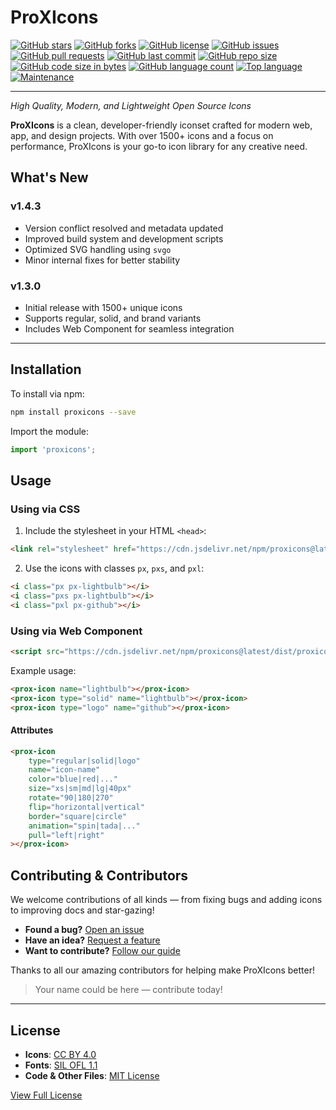 # ProXIcons
[![GitHub stars](https://img.shields.io/github/stars/ProgrammerKR/ProXIcons.svg)](https://github.com/ProgrammerKR/ProXIcons/stargazers)
[![GitHub forks](https://img.shields.io/github/forks/ProgrammerKR/ProXIcons.svg)](https://github.com/ProgrammerKR/ProXIcons/network)
[![GitHub license](https://img.shields.io/github/license/ProgrammerKR/ProXIcons.svg)](https://github.com/ProgrammerKR/ProXIcons/blob/main/LICENSE)
[![GitHub issues](https://img.shields.io/github/issues/ProgrammerKR/ProXIcons.svg)](https://github.com/ProgrammerKR/ProXIcons/issues)
[![GitHub pull requests](https://img.shields.io/github/issues-pr/ProgrammerKR/ProXIcons.svg)](https://github.com/ProgrammerKR/ProXIcons/pulls)
[![GitHub last commit](https://img.shields.io/github/last-commit/ProgrammerKR/ProXIcons.svg)](https://github.com/ProgrammerKR/ProXIcons/commits/main)
[![GitHub repo size](https://img.shields.io/github/repo-size/ProgrammerKR/ProXIcons.svg)](https://github.com/ProgrammerKR/ProXIcons)
[![GitHub code size in bytes](https://img.shields.io/github/languages/code-size/ProgrammerKR/ProXIcons.svg)](https://github.com/ProgrammerKR/ProXIcons)
[![GitHub language count](https://img.shields.io/github/languages/count/ProgrammerKR/ProXIcons.svg)](https://github.com/ProgrammerKR/ProXIcons)
[![Top language](https://img.shields.io/github/languages/top/ProgrammerKR/ProXIcons.svg)](https://github.com/ProgrammerKR/ProXIcons)
[![Maintenance](https://img.shields.io/maintenance/yes/2025.svg)](https://github.com/ProgrammerKR/ProXIcons)

---

_High Quality, Modern, and Lightweight Open Source Icons_

**ProXIcons** is a clean, developer-friendly iconset crafted for modern web, app, and design projects. With over 1500+ icons and a focus on performance, ProXIcons is your go-to icon library for any creative need.

## What's New

### v1.4.3
- Version conflict resolved and metadata updated
- Improved build system and development scripts
- Optimized SVG handling using `svgo`
- Minor internal fixes for better stability

### v1.3.0
- Initial release with 1500+ unique icons
- Supports regular, solid, and brand variants
- Includes Web Component for seamless integration

---
  
## Installation

To install via npm:

```bash
npm install proxicons --save
```

Import the module:

```javascript
import 'proxicons';
```

## Usage

### Using via CSS

1. Include the stylesheet in your HTML `<head>`:

```html
<link rel="stylesheet" href="https://cdn.jsdelivr.net/npm/proxicons@latest/css/proxicons.min.css">
```

2. Use the icons with classes `px`, `pxs`, and `pxl`:

```html
<i class="px px-lightbulb"></i>
<i class="pxs px-lightbulb"></i>
<i class="pxl px-github"></i>
```

### Using via Web Component

```html
<script src="https://cdn.jsdelivr.net/npm/proxicons@latest/dist/proxicons.js"></script>
```

Example usage:

```html
<prox-icon name="lightbulb"></prox-icon>
<prox-icon type="solid" name="lightbulb"></prox-icon>
<prox-icon type="logo" name="github"></prox-icon>
```

#### Attributes

```html
<prox-icon
    type="regular|solid|logo"
    name="icon-name"
    color="blue|red|..."
    size="xs|sm|md|lg|40px"
    rotate="90|180|270"
    flip="horizontal|vertical"
    border="square|circle"
    animation="spin|tada|..."
    pull="left|right"
></prox-icon>
```

## Contributing & Contributors

We welcome contributions of all kinds — from fixing bugs and adding icons to improving docs and star-gazing!

- **Found a bug?** [Open an issue](https://github.com/ProgrammerKR/ProXIcons/issues)
- **Have an idea?** [Request a feature](https://github.com/ProgrammerKR/ProXIcons/issues/new)
- **Want to contribute?** [Follow our guide](./CONTRIBUTING.md)

Thanks to all our amazing contributors for helping make ProXIcons better!

> Your name could be here — contribute today!

---

## License

- **Icons**: [CC BY 4.0](https://creativecommons.org/licenses/by/4.0/)
- **Fonts**: [SIL OFL 1.1](https://scripts.sil.org/OFL)
- **Code & Other Files**: [MIT License](https://opensource.org/licenses/MIT)

[View Full License](https://github.com/ProgrammerKR/ProXIcons/blob/main/LICENSE)
